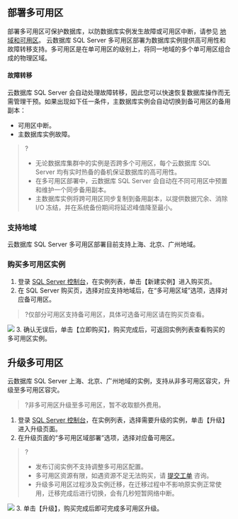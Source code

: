 
## 部署多可用区
部署多可用区可保护数据库，以防数据库实例发生故障或可用区中断，请参见 [地域和可用区](https://cloud.tencent.com/document/product/238/7520)。
云数据库 SQL Server 多可用区部署为数据库实例提供高可用性和故障转移支持。多可用区是在单可用区的级别上，将同一地域的多个单可用区组合成的物理区域。

#### 故障转移
云数据库 SQL Server 会自动处理故障转移，因此您可以快速恢复数据库操作而无需管理干预。如果出现如下任一条件，主数据库实例会自动切换到备可用区的备用副本：
- 可用区中断。
- 主数据库实例故障。


>?
>- 无论数据库集群中的实例是否跨多个可用区，每个云数据库 SQL Server 均有实时热备的备机保证数据库的高可用性。
>- 在多可用区部署中，云数据库 SQL Server 会自动在不同可用区中预置和维护一个同步备用副本。
>- 主数据库实例将跨可用区同步复制到备用副本，以提供数据冗余、消除 I/O 冻结，并在系统备份期间将延迟峰值降至最小。


### 支持地域
云数据库 SQL Server 多可用区部署目前支持上海、北京、广州地域。

### 购买多可用区实例
1. 登录 [SQL Server 控制台](https://console.cloud.tencent.com/sqlserver)，在实例列表，单击【新建实例】进入购买页。
2. 在 SQL Server 购买页，选择对应支持地域后，在“多可用区域”选项，选择对应备可用区。
>?仅部分可用区支持备可用区，具体可选备可用区请在购买页查看。
>
![](https://main.qcloudimg.com/raw/14c0c9262992264b8404c67d6bd9d083.png)
3. 确认无误后，单击【立即购买】，购买完成后，可返回实例列表查看购买的多可用区实例。


## 升级多可用区
云数据库 SQL Server 上海、北京、广州地域的实例，支持从非多可用区容灾，升级至多可用区容灾。
>?非多可用区升级至多可用区，暂不收取额外费用。

1. 登录 [SQL Server 控制台](https://console.cloud.tencent.com/sqlserver)，在实例列表，选择需要升级的实例，单击【升级】进入升级页面。
2. 在升级页面的“多可用区域部署”选项，选择对应备可用区。
>?
>- 发布订阅实例不支持调整多可用区配置。
>- 多可用区资源有限，如遇资源不足无法购买，请 [提交工单](https://console.cloud.tencent.com/workorder/category) 咨询。
>- 升级多可用区过程涉及实例迁移，在迁移过程中不影响原实例正常使用，迁移完成后进行切换，会有几秒短暂网络中断。
>
![](https://main.qcloudimg.com/raw/81a8004ef5267799e7ebe0daeb1cba18.png)
3. 单击【升级】，购买完成后即可完成多可用区升级。
 

